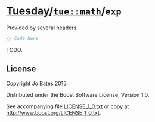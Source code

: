 [Tuesday](../../../README.md)/[`tue::math`](../../namespaces/tue/math.md)/`exp`
===============================================================================
Provided by several headers.

```c++
// Code here
```

TODO.

License
-------
Copyright Jo Bates 2015.

Distributed under the Boost Software License, Version 1.0.

See accompanying file [LICENSE_1_0.txt](../../../LICENSE_1_0.txt) or copy at
http://www.boost.org/LICENSE_1_0.txt.
